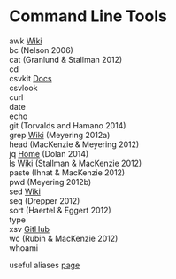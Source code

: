 # Command Line Tools

awk [Wiki](https://en.wikipedia.org/wiki/AWK)<br>
bc (Nelson 2006)<br>
cat (Granlund & Stallman 2012)<br>
cd<br>
csvkit [Docs](https://csvkit.readthedocs.io/en/latest/)<br>
csvlook<br>
curl<br>
date<br>
echo<br>
git (Torvalds and Hamano 2014)<br>
grep [Wiki](https://en.wikipedia.org/wiki/Grep) (Meyering 2012a)<br>
head (MacKenzie & Meyering 2012)<br>
jq [Home](https://stedolan.github.io/jq/) (Dolan 2014)<br>
ls [Wiki](https://en.wikipedia.org/wiki/Ls) (Stallman & MacKenzie 2012)<br>
paste (Ihnat & MacKenzie 2012)<br>
pwd (Meyering 2012b)<br>
sed [Wiki](https://en.wikipedia.org/wiki/Sed)<br>
seq (Drepper 2012)<br>
sort (Haertel & Eggert 2012)<br>
type<br>
xsv [GitHub](https://github.com/BurntSushi/xsv)<br>
wc (Rubin & MacKenzie 2012)<br>
whoami<br>

useful aliases [page](https://github.com/chrishwiggins/mise/blob/master/sh/aliases-public.sh)<br>
